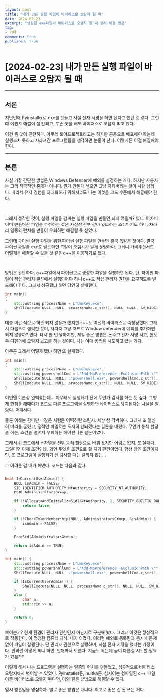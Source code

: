 ```yaml
---
layout: post
title: "내가 만든 실행 파일이 바이러스로 오탐지 될 때"
date: 2024-02-23
excerpt: "생성된 exe파일이 바이러스로 오탐지 될 때 임시 해결 방편"
tag: 
- 기타
comments: true
published: true
---
```


# [2024-02-23] 내가 만든 실행 파일이 바이러스로 오탐지 될 때

---

## 서론

지난번에 Pyinstaller로 exe를 만들고 사설 전자 서명을 하면 된다고 했던 것 같다. 그런데 어쩐지 해결이 잘 안되고, 무슨 짓을 해도 바이러스로 오탐지 되고 있다. 

이건 좀 많이 곤란하다. 아무리 토이프로젝트라고는 하지만 공용으로 배포해야 하는데 실행조차 못하고 사라져간 프로그램들을 생각하면 눈물이 난다. 어떻게든 이걸 해결해야 한다. 

---

## 본론

사실 가장 간단한 방법은 Windows Defender에 예외를 설정하는 거다. 하지만 사용자는 그리 적극적인 존재가 아니다. 뭔가 안된다 싶으면 그냥 지워버리는 것이 사람 심리다. 따라서 유저 경험을 최대화하기 위해서라도 나는 이것을 코드 수준에서 해결해야 한다.

<br>

그래서 생각한 것이, 실행 파일을 감싸는 실행 파일을 만들면 되지 않을까? 였다. 어차피 이미 만들어진 파일을 수정하는 것은 사실상 전부 갈아 엎으라는 소리이기도 하니, 차라리 일종의 런처를 만들어 우회하면 해결될 듯 싶었다.

그런데 파이썬 실행 파일을 위한 파이썬 실행 파일을 만들면 결국 똑같은 짓이다. 결국 파이썬 파일을 exe로 빌드하면 똑같이 오탐지가 날게 분명하다. 그러니 가벼우면서도 어떻게든 해결할 수 있을 것 같은 c++을 이용하기로 했다.

<br>

방법은 간단하다. c++파일에서 파이썬으로 생성한 파일을 실행하면 된다. 단, 파이썬 파일이 작업 관리자 환경에서 실행되어야 하니 c++도 작업 관리자 권한을 요구하도록 빌드해야 한다. 그래서 성공했냐 하면 당연히 실패했다.

~~~ cpp
int main()
{
    std::wstring processName = L"UmaKey.exe";
    ShellExecute(NULL, NULL, processName.c_str(), NULL, NULL, SW_HIDE);
}
~~~

대충 이런 식으로 하면 되지 않을까 했지만 c++도 여전히 바이러스로 숙청당했다. 그래서 다음으로 생각한 것이, 차라리 그냥 코드로 Window defender에 예외를 추가하면 되지 않을까? 였다. 다시 한 번 말하지만, 제일 좋은 방법은 돈주고 전자 서명 사고, 윈도우 디펜더에 오탐지 보고를 하는 것이다. 나는 야매 방법을 시도하고 있는 거다.

아무튼 그래서 어떻게 됐냐 하면 또 실패했다.

~~~ cpp
int main()
{
    std::wstring processName = L"UmaKey.exe";
    std::wstring powershellCmd = L"Add-MpPreference -ExclusionPath \"" + fs::current_path().wstring() + L"\"";
    ShellExecute(NULL, NULL, L"powershell.exe", powershellCmd.c_str(), NULL, SW_HIDE);
    ShellExecute(NULL, NULL, processName.c_str(), NULL, NULL, SW_HIDE);
}
~~~

이번엔 이론상 완벽했는데... 아무래도 실행하기 전에 무언가 검사를 하는 듯 싶다. 그렇게 한참을 해매다가 코드로 다른 프로그램을 실행하면 바이러스로 탐지된다는 사실을 알았다. 어째서다...

물론 이해는 한다만 나같은 사람은 어떡하란 소린지. 세상 참 각박하다. 그래서 또 열심히 머리를 굴렸고, 정적인 파일로는 도저히 안되겠다는 결론을 내렸다. 무언가 동적 할당을 하든, 조건을 걸어서 우회하든 해야한다는 결론이었다.

그래서 위 코드에서 문자열을 전부 동적 할당으로 바꿔 봤지만 어림도 없지. 또 실패다. 그렇다면 이제 조건인데, 과연 무엇을 조건으로 할 지가 관건이었다. 항상 참인 조건이지만, 또 프로그램이 실행되기 전 검사할 때는 걸리지 않는...

그 어려운 걸 내가 해냈다. 코드는 다음과 같다.

~~~ cpp

bool IsCurrentUserAdmin() {
    BOOL isAdmin = FALSE;
    SID_IDENTIFIER_AUTHORITY NtAuthority = SECURITY_NT_AUTHORITY;
    PSID AdministratorsGroup;

    if (!AllocateAndInitializeSid(&NtAuthority, 2, SECURITY_BUILTIN_DOMAIN_RID, DOMAIN_ALIAS_RID_ADMINS, 0, 0, 0, 0, 0, 0, &AdministratorsGroup)) {
        return false;
    }

    if (!CheckTokenMembership(NULL, AdministratorsGroup, &isAdmin)) {
        isAdmin = FALSE;
    }

    FreeSid(AdministratorsGroup);

    return isAdmin == TRUE;
}

int main() {
    std::wstring processName = L"UmaKey.exe";
    std::wstring powershellCmd = L"Add-MpPreference -ExclusionPath \"" + fs::current_path().wstring() + L"\"";
    ShellExecute(NULL, NULL, L"powershell.exe", powershellCmd.c_str(), NULL, SW_HIDE);

    if (IsCurrentUserAdmin()) {
        ShellExecute(NULL, NULL, processName.c_str(), NULL, NULL, SW_HIDE);
    }
    else {
        char a;
        std::cin >> a;
    }

    return 0;
}

~~~

보이는가? 현재 환경이 관리자 권한인지 아닌지로 구분해 놨다. 그리고 이것은 정상적으로 작동한다. 이 멍청한 컴퓨터 자식. 내가 이겼다. 이러면 예외로 등록됨과 동시에 문제 없이 파일이 실행된다. 단 관리자 권한으로 실행하며, 사설 전자 서명을 했다는 가정이다. 안하면 어떻게 되냐 하면, 안해봐서 모른다. 지금도 되는데 굳이 다른걸 시도할 필요가 있을까?

이렇게 해서 나는 프로그램을 실행하는 일종의 런처를 만들었고, 성공적으로 바이러스 오탐지에서 벗어날 수 있었다. Pyinstaller든, nuitka든, 심지어는 컴파일된 c++ 파일이든 바이러스로 오탐지 된다면, 이와 같은 방법으로 해결할 수 있다. 

임시 방편임을 명심하자. 별로 좋은 방법은 아니다. 최고로 좋은 건 돈 쓰는 거다.
